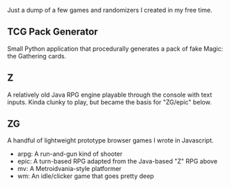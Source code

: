 Just a dump of a few games and randomizers I created in my free time.

## TCG Pack Generator
Small Python application that procedurally generates a pack of fake Magic: the Gathering cards.

## Z
A relatively old Java RPG engine playable through the console with text inputs. Kinda clunky to play, but became the basis for "ZG/epic" below.

## ZG
A handful of lightweight prototype browser games I wrote in Javascript.
- arpg: A run-and-gun kind of shooter
- epic: A turn-based RPG adapted from the Java-based "Z" RPG above
- mv: A Metroidvania-style platformer
- wm: An idle/clicker game that goes pretty deep
